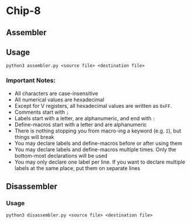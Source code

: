 # Chip-8

## Assembler
## Usage
```
python3 assembler.py <source file> <destination file>
```
### Important Notes:
* All characters are case-insensitive
* All numerical values are hexadecimal
* Except for V registers, all hexadecimal values are written as `0xFF`.
* Comments start with `;`
* Labels start with a letter, are alphanumeric, and end with `:`
* Define-macros start with a letter and are alphanumeric
* There is nothing stopping you from macro-ing a keyword (e.g. `I`), but things will break
* You may declare labels and define-macros before or after using them
* You may declare labels and define-macros multiple times. Only the bottom-most declarations will be used
* You may only declare one label per line. If you want to declare multiple labels at the same place, put them on separate lines
## Disassembler

### Usage
```
python3 disassembler.py <source file> <destination file>
```
